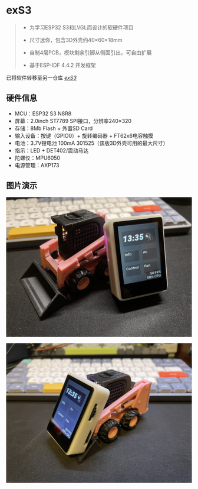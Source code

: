 # exS3

> - 为学习ESP32 S3和LVGL而设计的软硬件项目
> - 尺寸迷你，包含3D外壳约40×60×18mm
>
> - 自制4层PCB，模块剩余引脚从侧面引出，可自由扩展
> - 基于ESP-IDF 4.4.2 开发框架

已将软件转移至另一仓库 [*exS3*](https://github.com/24849748/exS3)



## 硬件信息

- MCU：ESP32 S3 N8R8
- 屏幕：2.0inch ST7789 SPI接口，分辨率240×320
- 存储：8Mb Flash + 外置SD Card
- 输入设备：按键（GPIO0）+ 旋转编码器 + FT62x6电容触摸
- 电池：3.7V锂电池 100mA 301525（该版3D外壳可用的最大尺寸）
- 指示：LED + DET402/震动马达
- 陀螺仪：MPU6050
- 电源管理：AXP173



## 图片演示

![1](Pictures/1.jpg)

![2](Pictures/2.jpg)




